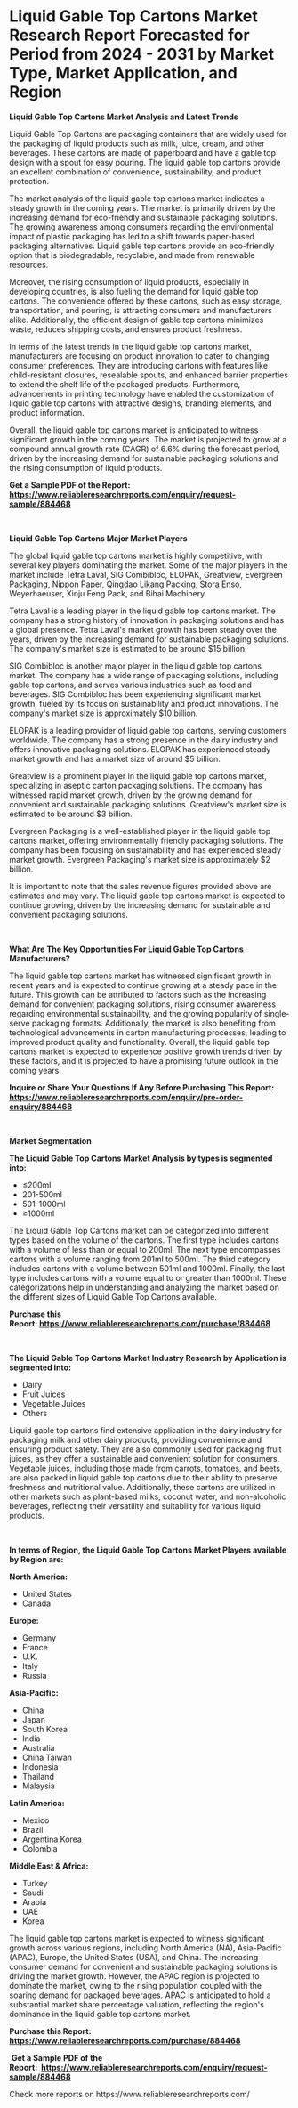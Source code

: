 <p><h1>Liquid Gable Top Cartons Market Research Report Forecasted for Period from 2024 -  2031 by Market Type, Market Application, and Region</h1></p><p><strong>Liquid Gable Top Cartons Market Analysis and Latest Trends</strong></p>
<p><p>Liquid Gable Top Cartons are packaging containers that are widely used for the packaging of liquid products such as milk, juice, cream, and other beverages. These cartons are made of paperboard and have a gable top design with a spout for easy pouring. The liquid gable top cartons provide an excellent combination of convenience, sustainability, and product protection.</p><p>The market analysis of the liquid gable top cartons market indicates a steady growth in the coming years. The market is primarily driven by the increasing demand for eco-friendly and sustainable packaging solutions. The growing awareness among consumers regarding the environmental impact of plastic packaging has led to a shift towards paper-based packaging alternatives. Liquid gable top cartons provide an eco-friendly option that is biodegradable, recyclable, and made from renewable resources. </p><p>Moreover, the rising consumption of liquid products, especially in developing countries, is also fueling the demand for liquid gable top cartons. The convenience offered by these cartons, such as easy storage, transportation, and pouring, is attracting consumers and manufacturers alike. Additionally, the efficient design of gable top cartons minimizes waste, reduces shipping costs, and ensures product freshness.</p><p>In terms of the latest trends in the liquid gable top cartons market, manufacturers are focusing on product innovation to cater to changing consumer preferences. They are introducing cartons with features like child-resistant closures, resealable spouts, and enhanced barrier properties to extend the shelf life of the packaged products. Furthermore, advancements in printing technology have enabled the customization of liquid gable top cartons with attractive designs, branding elements, and product information.</p><p>Overall, the liquid gable top cartons market is anticipated to witness significant growth in the coming years. The market is projected to grow at a compound annual growth rate (CAGR) of 6.6% during the forecast period, driven by the increasing demand for sustainable packaging solutions and the rising consumption of liquid products.</p></p>
<p><strong>Get a Sample PDF of the Report:&nbsp; <a href="https://www.reliableresearchreports.com/enquiry/request-sample/884468">https://www.reliableresearchreports.com/enquiry/request-sample/884468</a></strong></p>
<p>&nbsp;</p>
<p><strong>Liquid Gable Top Cartons Major Market Players</strong></p>
<p><p>The global liquid gable top cartons market is highly competitive, with several key players dominating the market. Some of the major players in the market include Tetra Laval, SIG Combibloc, ELOPAK, Greatview, Evergreen Packaging, Nippon Paper, Qingdao Likang Packing, Stora Enso, Weyerhaeuser, Xinju Feng Pack, and Bihai Machinery.</p><p>Tetra Laval is a leading player in the liquid gable top cartons market. The company has a strong history of innovation in packaging solutions and has a global presence. Tetra Laval's market growth has been steady over the years, driven by the increasing demand for sustainable packaging solutions. The company's market size is estimated to be around $15 billion.</p><p>SIG Combibloc is another major player in the liquid gable top cartons market. The company has a wide range of packaging solutions, including gable top cartons, and serves various industries such as food and beverages. SIG Combibloc has been experiencing significant market growth, fueled by its focus on sustainability and product innovations. The company's market size is approximately $10 billion.</p><p>ELOPAK is a leading provider of liquid gable top cartons, serving customers worldwide. The company has a strong presence in the dairy industry and offers innovative packaging solutions. ELOPAK has experienced steady market growth and has a market size of around $5 billion.</p><p>Greatview is a prominent player in the liquid gable top cartons market, specializing in aseptic carton packaging solutions. The company has witnessed rapid market growth, driven by the growing demand for convenient and sustainable packaging solutions. Greatview's market size is estimated to be around $3 billion.</p><p>Evergreen Packaging is a well-established player in the liquid gable top cartons market, offering environmentally friendly packaging solutions. The company has been focusing on sustainability and has experienced steady market growth. Evergreen Packaging's market size is approximately $2 billion.</p><p>It is important to note that the sales revenue figures provided above are estimates and may vary. The liquid gable top cartons market is expected to continue growing, driven by the increasing demand for sustainable and convenient packaging solutions.</p></p>
<p>&nbsp;</p>
<p><strong>What Are The Key Opportunities For Liquid Gable Top Cartons Manufacturers?</strong></p>
<p><p>The liquid gable top cartons market has witnessed significant growth in recent years and is expected to continue growing at a steady pace in the future. This growth can be attributed to factors such as the increasing demand for convenient packaging solutions, rising consumer awareness regarding environmental sustainability, and the growing popularity of single-serve packaging formats. Additionally, the market is also benefiting from technological advancements in carton manufacturing processes, leading to improved product quality and functionality. Overall, the liquid gable top cartons market is expected to experience positive growth trends driven by these factors, and it is projected to have a promising future outlook in the coming years.</p></p>
<p><strong>Inquire or Share Your Questions If Any Before Purchasing This Report: <a href="https://www.reliableresearchreports.com/enquiry/pre-order-enquiry/884468">https://www.reliableresearchreports.com/enquiry/pre-order-enquiry/884468</a></strong></p>
<p>&nbsp;</p>
<p><strong>Market Segmentation</strong></p>
<p><strong>The Liquid Gable Top Cartons Market Analysis by types is segmented into:</strong></p>
<p><ul><li>≤200ml</li><li>201-500ml</li><li>501-1000ml</li><li>≥1000ml</li></ul></p>
<p><p>The Liquid Gable Top Cartons market can be categorized into different types based on the volume of the cartons. The first type includes cartons with a volume of less than or equal to 200ml. The next type encompasses cartons with a volume ranging from 201ml to 500ml. The third category includes cartons with a volume between 501ml and 1000ml. Finally, the last type includes cartons with a volume equal to or greater than 1000ml. These categorizations help in understanding and analyzing the market based on the different sizes of Liquid Gable Top Cartons available.</p></p>
<p><strong>Purchase this Report:&nbsp;<a href="https://www.reliableresearchreports.com/purchase/884468">https://www.reliableresearchreports.com/purchase/884468</a></strong></p>
<p>&nbsp;</p>
<p><strong>The Liquid Gable Top Cartons Market Industry Research by Application is segmented into:</strong></p>
<p><ul><li>Dairy</li><li>Fruit Juices</li><li>Vegetable Juices</li><li>Others</li></ul></p>
<p><p>Liquid gable top cartons find extensive application in the dairy industry for packaging milk and other dairy products, providing convenience and ensuring product safety. They are also commonly used for packaging fruit juices, as they offer a sustainable and convenient solution for consumers. Vegetable juices, including those made from carrots, tomatoes, and beets, are also packed in liquid gable top cartons due to their ability to preserve freshness and nutritional value. Additionally, these cartons are utilized in other markets such as plant-based milks, coconut water, and non-alcoholic beverages, reflecting their versatility and suitability for various liquid products.</p></p>
<p>&nbsp;</p>
<p><strong>In terms of Region, the Liquid Gable Top Cartons Market Players available by Region are:</strong></p>
<p>
    <p> <strong> North America: </strong>
        <ul>
            <li>United States</li>
            <li>Canada</li>
        </ul>
        </p> 
    <p> <strong> Europe: </strong>
        <ul>
            <li>Germany</li>
            <li>France</li>
            <li>U.K.</li>
            <li>Italy</li>
            <li>Russia</li>
        </ul>
        </p> 
    <p> <strong> Asia-Pacific: </strong>
        <ul>
            <li>China</li>
            <li>Japan</li>
            <li>South Korea</li>
            <li>India</li>
            <li>Australia</li>
            <li>China Taiwan</li>
            <li>Indonesia</li>
            <li>Thailand</li>
            <li>Malaysia</li>
        </ul>
        </p> 
    <p> <strong> Latin America: </strong>
        <ul>
            <li>Mexico</li>
            <li>Brazil</li>
            <li>Argentina Korea</li>
            <li>Colombia</li>
        </ul>
        </p> 
    <p> <strong> Middle East & Africa: </strong>
        <ul>
            <li>Turkey</li>
            <li>Saudi</li>
            <li>Arabia</li>
            <li>UAE</li>
            <li>Korea</li>
        </ul>
    </p>
    </p>
<p><p>The liquid gable top cartons market is expected to witness significant growth across various regions, including North America (NA), Asia-Pacific (APAC), Europe, the United States (USA), and China. The increasing consumer demand for convenient and sustainable packaging solutions is driving the market growth. However, the APAC region is projected to dominate the market, owing to the rising population coupled with the soaring demand for packaged beverages. APAC is anticipated to hold a substantial market share percentage valuation, reflecting the region's dominance in the liquid gable top cartons market.</p></p>
<p><strong>Purchase this Report: <a href="https://www.reliableresearchreports.com/purchase/884468">https://www.reliableresearchreports.com/purchase/884468</a></strong></p>
<p>&nbsp;<strong>Get a Sample PDF of the Report:&nbsp;&nbsp;<a href="https://www.reliableresearchreports.com/enquiry/request-sample/884468">https://www.reliableresearchreports.com/enquiry/request-sample/884468</a></strong></p>
<p><strong></strong></p>
<p>Check more reports on https://www.reliableresearchreports.com/</p>